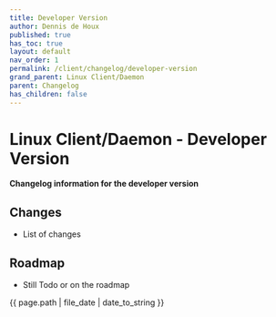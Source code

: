 ```yaml
---
title: Developer Version
author: Dennis de Houx
published: true
has_toc: true
layout: default
nav_order: 1
permalink: /client/changelog/developer-version
grand_parent: Linux Client/Daemon
parent: Changelog
has_children: false
---
```


# Linux Client/Daemon - Developer Version

**Changelog information for the developer version**

## Changes

- List of changes

## Roadmap

- Still Todo or on the roadmap

{{ page.path | file_date | date_to_string }}
